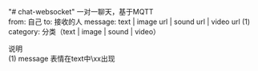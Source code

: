 "# chat-websocket" 
一对一聊天，基于MQTT  
from: 自己
to: 接收的人
message: text | image url | sound url | video url (1) 
category: 分类（text | image | sound | video）

说明  
(1) message 
    表情在text中\xx出现

